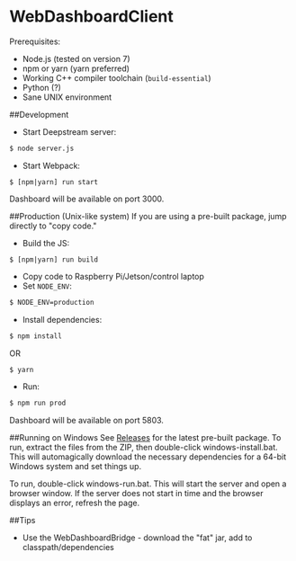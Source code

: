 WebDashboardClient
===

Prerequisites:
* Node.js (tested on version 7)
* npm or yarn (yarn preferred)
* Working C++ compiler toolchain (`build-essential`)
* Python (?)
* Sane UNIX environment

##Development
- Start Deepstream server:
```bash
$ node server.js
```
- Start Webpack:
```
$ [npm|yarn] run start
```

Dashboard will be available on port 3000.

##Production (Unix-like system)
If you are using a pre-built package, jump directly to "copy code."

- Build the JS:
```
$ [npm|yarn] run build
```
- Copy code to Raspberry Pi/Jetson/control laptop
- Set `NODE_ENV`:
```bash
$ NODE_ENV=production
```
- Install dependencies:
```bash
$ npm install
```
OR
```bash
$ yarn
```
- Run:
```bash
$ npm run prod
```

Dashboard will be available on port 5803.

##Running on Windows
See [Releases](https://github.com/Stormgears-FRC-5422/WebDashboardClient/releases) for the latest pre-built package. To run, extract the files from the ZIP, then double-click windows-install.bat. This will automagically download the necessary dependencies for a 64-bit Windows system and set things up.

To run, double-click windows-run.bat. This will start the server and open a browser window. If the server does not start in time and the browser displays an error, refresh the page.

##Tips
- Use the WebDashboardBridge - download the "fat" jar, add to classpath/dependencies